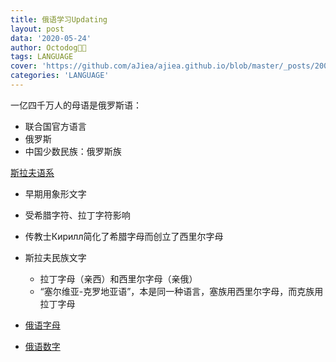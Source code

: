```yaml
---
title: 俄语学习Updating
layout: post
data: '2020-05-24'
author: Octodog🐙🐶
tags: LANGUAGE
cover: 'https://github.com/aJiea/ajiea.github.io/blob/master/_posts/200524/cover.PNG'
categories: 'LANGUAGE'
---
```


一亿四千万人的母语是俄罗斯语：
- 联合国官方语言
- 俄罗斯
- 中国少数民族：俄罗斯族

[斯拉夫语系](http://languagesoftheworld.info/wp-content/uploads/2014/07/Slavic_languages_chart.gif)
- 早期用象形文字
- 受希腊字符、拉丁字符影响
- 传教士Кирилл简化了希腊字母而创立了西里尔字母
- 斯拉夫民族文字
	- 拉丁字母（亲西）和西里尔字母（亲俄）
	- “塞尔维亚-克罗地亚语”，本是同一种语言，塞族用西里尔字母，而克族用拉丁字母


- [俄语字母](https://github.com/aJiea/ajiea.github.io/blob/master/_posts/200524/alphabet.jpg)


- [俄语数字](http://rusmaster.fr/lecon1.php)

